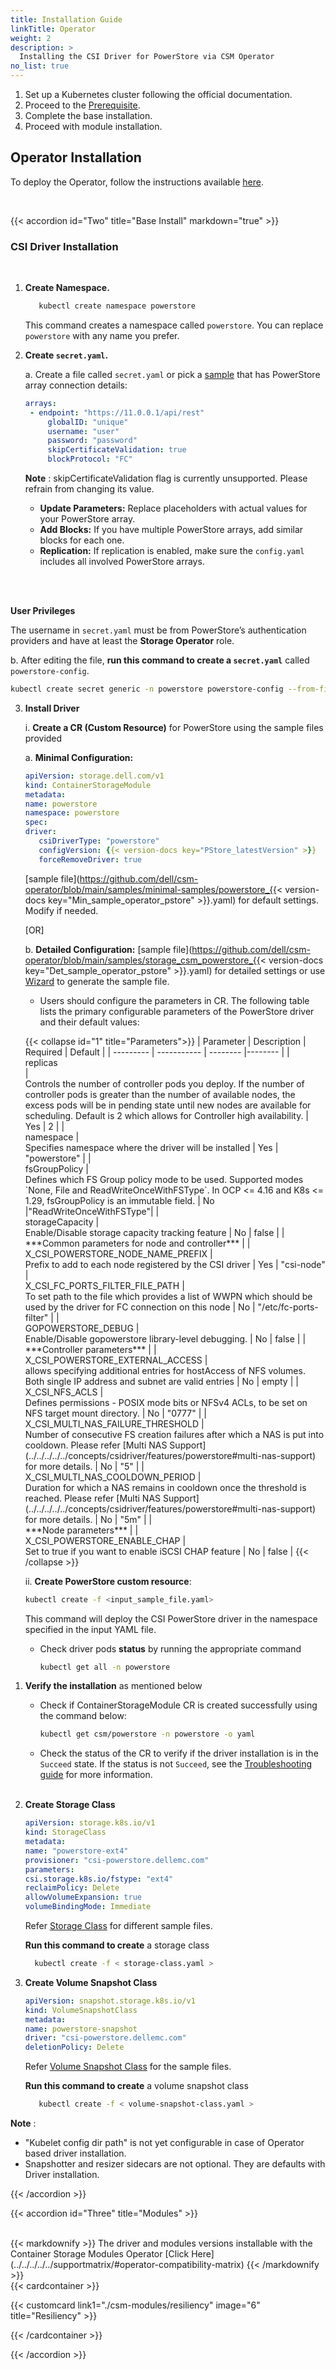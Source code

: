 ```yaml
---
title: Installation Guide
linkTitle: Operator
weight: 2
description: >
  Installing the CSI Driver for PowerStore via CSM Operator
no_list: true
---
```


1. Set up a Kubernetes cluster following the official documentation.
2. Proceed to the [Prerequisite](../prerequisite/_index.md).
3. Complete the base installation.
4. Proceed with module installation.

## Operator Installation
To deploy the Operator, follow the instructions available [here](../../../operator/operatorinstallation_kubernetes.md).



<br>

{{< accordion id="Two" title="Base Install" markdown="true" >}}

### CSI Driver Installation

<br>

1. **Create Namespace.**
   ```bash
      kubectl create namespace powerstore
   ```
   This command creates a namespace called `powerstore`. You can replace `powerstore` with any name you prefer.

2. **Create `secret.yaml`.**

   a. Create a file called `secret.yaml` or pick a [sample](https://github.com/dell/csi-powerstore/blob/main/samples/secret/secret.yaml) that has PowerStore array connection details:

   ```yaml
   arrays:
    - endpoint: "https://11.0.0.1/api/rest"
        globalID: "unique"
        username: "user"
        password: "password"
        skipCertificateValidation: true
        blockProtocol: "FC"
   ```
   **Note** :
    skipCertificateValidation flag is currently unsupported. Please refrain from changing its value.
    
      - **Update Parameters:** Replace placeholders with actual values for your PowerStore array.
      - **Add Blocks:** If you have multiple PowerStore arrays, add similar blocks for each one.
      - **Replication:** If replication is enabled, make sure the `config.yaml` includes all involved PowerStore arrays.
  </br>
  </br>

   **User Privileges**

   The username in `secret.yaml` must be from PowerStore’s authentication providers and have at least the **Storage Operator** role.

   b. After editing the file, **run this command to create a `secret.yaml`** called `powerstore-config`.

   ```bash
   kubectl create secret generic -n powerstore powerstore-config --from-file=config=secret.yaml
   ```

3. **Install Driver**

   i. **Create a CR (Custom Resource)** for PowerStore using the sample files provided

   a. **Minimal Configuration:**

   ```yaml
   apiVersion: storage.dell.com/v1
   kind: ContainerStorageModule
   metadata:
   name: powerstore
   namespace: powerstore
   spec:
   driver:
      csiDriverType: "powerstore"
      configVersion: {{< version-docs key="PStore_latestVersion" >}}
      forceRemoveDriver: true
   ```
     [sample file](https://github.com/dell/csm-operator/blob/main/samples/minimal-samples/powerstore_{{< version-docs key="Min_sample_operator_pstore" >}}.yaml) for default settings. Modify if needed.

    [OR]

    b. **Detailed Configuration:**  [sample file](https://github.com/dell/csm-operator/blob/main/samples/storage_csm_powerstore_{{< version-docs key="Det_sample_operator_pstore" >}}.yaml) for detailed settings or use [Wizard](./installationwizard#generate-manifest-file) to generate the sample file.

   - Users should configure the parameters in CR. The following table lists the primary configurable parameters of the PowerStore driver and their default values:

<ul>
{{< collapse id="1" title="Parameters">}}
  | Parameter | Description | Required | Default |
| --------- | ----------- | -------- |-------- |
|<div style="text-align: left"> replicas </div>| <div style="text-align: left">Controls the number of controller pods you deploy. If the number of controller pods is greater than the number of available nodes, the excess pods will be in pending state until new nodes are available for scheduling. Default is 2 which allows for Controller high availability. | Yes | 2 |
|<div style="text-align: left"> namespace | <div style="text-align: left">Specifies namespace where the driver will be installed | Yes | "powerstore" |
| <div style="text-align: left">fsGroupPolicy |<div style="text-align: left"> Defines which FS Group policy mode to be used. Supported modes `None, File and ReadWriteOnceWithFSType`. In OCP <= 4.16 and K8s <= 1.29, fsGroupPolicy is an immutable field. | No |"ReadWriteOnceWithFSType"|
|<div style="text-align: left"> storageCapacity | <div style="text-align: left"> Enable/Disable storage capacity tracking feature | No | false |
|<div style="text-align: left"> ***Common parameters for node and controller*** |
|<div style="text-align: left"> X_CSI_POWERSTORE_NODE_NAME_PREFIX |<div style="text-align: left"> Prefix to add to each node registered by the CSI driver | Yes | "csi-node"
|<div style="text-align: left"> X_CSI_FC_PORTS_FILTER_FILE_PATH | <div style="text-align: left">To set path to the file which provides a list of WWPN which should be used by the driver for FC connection on this node | No | "/etc/fc-ports-filter" |
|<div style="text-align: left"> GOPOWERSTORE_DEBUG | <div style="text-align: left"> Enable/Disable gopowerstore library-level debugging. | No | false |
|<div style="text-align: left"> ***Controller parameters*** |
|<div style="text-align: left"> X_CSI_POWERSTORE_EXTERNAL_ACCESS |<div style="text-align: left"> allows specifying additional entries for hostAccess of NFS volumes. Both single IP address and subnet are valid entries | No | empty |
|<div style="text-align: left"> X_CSI_NFS_ACLS | <div style="text-align: left"> Defines permissions - POSIX mode bits or NFSv4 ACLs, to be set on NFS target mount directory. | No | "0777" |
|<div style="text-align: left"> X_CSI_MULTI_NAS_FAILURE_THRESHOLD | <div style="text-align: left"> Number of consecutive FS creation failures after which a NAS is put into cooldown. Please refer [Multi NAS Support](../../../../../concepts/csidriver/features/powerstore#multi-nas-support) for more details. | No | "5" |
|<div style="text-align: left"> X_CSI_MULTI_NAS_COOLDOWN_PERIOD | <div style="text-align: left"> Duration for which a NAS remains in cooldown once the threshold is reached. Please refer [Multi NAS Support](../../../../../concepts/csidriver/features/powerstore#multi-nas-support) for more details. | No | "5m" |
|<div style="text-align: left"> ***Node parameters*** |
|<div style="text-align: left"> X_CSI_POWERSTORE_ENABLE_CHAP |<div style="text-align: left"> Set to true if you want to enable iSCSI CHAP feature | No | false |
{{< /collapse >}}


   ii. **Create PowerStore custom resource**:

   ```bash
   kubectl create -f <input_sample_file.yaml>
   ```
   This command will deploy the CSI PowerStore driver in the namespace specified in the input YAML file.

   - Check driver pods **status** by running the appropriate command
      ```bash
      kubectl get all -n powerstore
      ```
</ul>

1. **Verify the installation** as mentioned below

    * Check if ContainerStorageModule CR is created successfully using the command below:
        ```bash
        kubectl get csm/powerstore -n powerstore -o yaml
        ```
    * Check the status of the CR to verify if the driver installation is in the `Succeed` state. If the status is not `Succeed`, see the [Troubleshooting guide](../troubleshooting/#my-dell-csi-driver-install-failed-how-do-i-fix-it) for more information.

   </br>

2. **Create Storage Class** 

   ```yaml
   apiVersion: storage.k8s.io/v1
   kind: StorageClass
   metadata:
   name: "powerstore-ext4"
   provisioner: "csi-powerstore.dellemc.com"
   parameters:
   csi.storage.k8s.io/fstype: "ext4"
   reclaimPolicy: Delete
   allowVolumeExpansion: true
   volumeBindingMode: Immediate
   ````

   Refer [Storage Class](https://github.com/dell/csi-powerstore/tree/main/samples/storageclass) for different sample files.

   **Run this command to create** a storage class

   ```bash
     kubectl create -f < storage-class.yaml >
   ```

3. **Create Volume Snapshot Class** 
   ```yaml 
   apiVersion: snapshot.storage.k8s.io/v1
   kind: VolumeSnapshotClass
   metadata:
   name: powerstore-snapshot
   driver: "csi-powerstore.dellemc.com"
   deletionPolicy: Delete
   ````
   Refer [Volume Snapshot Class](https://github.com/dell/csi-powerstore/tree/main/samples/volumesnapshotclass) for the sample files.

   **Run this command to create** a volume snapshot class
   ```bash
      kubectl create -f < volume-snapshot-class.yaml >
   ```

**Note** :
   - "Kubelet config dir path" is not yet configurable in case of Operator based driver installation.
   - Snapshotter and resizer sidecars are not optional. They are defaults with Driver installation.

{{< /accordion >}}
<br>

{{< accordion id="Three" title="Modules" >}}

<br>
{{< markdownify >}}
The driver and modules versions installable with the Container Storage Modules Operator [Click Here](../../../../../supportmatrix/#operator-compatibility-matrix)
{{< /markdownify >}}
<br>
{{< cardcontainer >}}

{{< customcard link1="./csm-modules/resiliency"   image="6" title="Resiliency"  >}}

{{< /cardcontainer >}}

{{< /accordion >}}